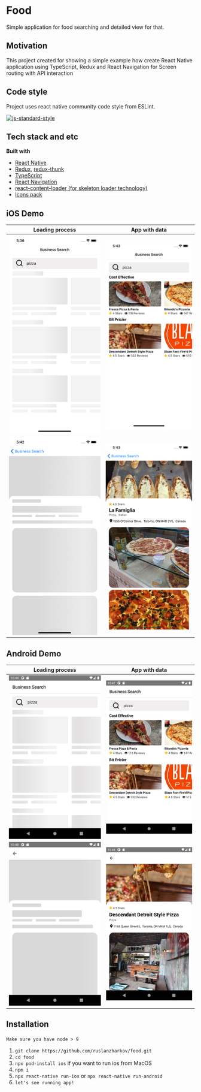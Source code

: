 # Food
Simple application for food searching and detailed view for that.

## Motivation
This project created for showing a simple example how create React Native application using TypeScript, Redux and React Navigation for Screen routing with API interaction

## Code style
Project uses react native community code style from ESLint.

[![js-standard-style](https://img.shields.io/badge/code%20style-standard-brightgreen.svg?style=flat)](https://github.com/feross/standard)

## Tech stack and etc

<b>Built with</b>
- [React Native](https://facebook.github.io/react-native/)
- [Redux](https://redux.js.org/), [redux-thunk](https://github.com/reduxjs/redux-thunk)
- [TypeScript](https://www.typescriptlang.org/)
- [React Navigation](https://reactnavigation.org/)
- [react-content-loader (for skeleton loader technology)](https://github.com/danilowoz/react-content-loader)
- [Icons pack](https://github.com/oblador/react-native-vector-icons)

## iOS Demo
Loading process            |  App with data
:-------------------------:|:-------------------------:
![](skeleton-main.png)  |  ![](main.png)
![](skeleton-detail.png)  |  ![](detail.png)

## Android Demo
Loading process            |  App with data
:-------------------------:|:-------------------------:
![](android-skeleton-main.png)  |  ![](android-main.png)
![](android-skeleton-detail.png)  |  ![](android-detail.png)



## Installation
``Make sure you have node > 9``
1. `git clone https://github.com/ruslanzharkov/food.git`
2. `cd food`
3. `npx pod-install ios` if you want to run ios from MacOS
4. `npm i`
5. `npx react-native run-ios` or `npx react-native run-android`
6. `let's see running app!`

